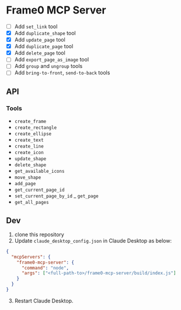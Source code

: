 # Frame0 MCP Server

- [ ] Add `set_link` tool
- [x] Add `duplicate_shape` tool
- [x] Add `update_page` tool
- [x] Add `duplicate_page` tool
- [x] Add `delete_page` tool
- [ ] Add `export_page_as_image` tool
- [ ] Add `group` and `ungroup` tools
- [ ] Add `bring-to-front`, `send-to-back` tools

## API

### Tools

- `create_frame`
- `create_rectangle`
- `create_ellipse`
- `create_text`
- `create_line`
- `create_icon`
- `update_shape`
- `delete_shape`
- `get_available_icons`
- `move_shape`
- `add_page`
- `get_current_page_id`
- `set_current_page_by_id`
_ `get_page`
- `get_all_pages`

## Dev

1. clone this repository
2. Update `claude_desktop_config.json` in Claude Desktop as below:

```json
{
  "mcpServers": {
    "frame0-mcp-server": {
      "command": "node",
      "args": ["<full-path-to>/frame0-mcp-server/build/index.js"]
    }
  }
}
```

3. Restart Claude Desktop.
